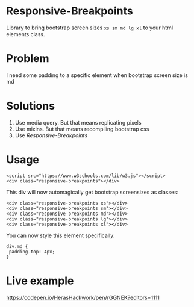 # Responsive-Breakpoints
Library to bring bootstrap screen sizes `xs sm md lg xl` to your html elements class.

# Problem
I need some padding to a specific element when bootstrap screen size is md

# Solutions

1. Use media query. But that means replicating pixels
2. Use mixins. But that means recompiling bootstrap css
3. Use *Responsive-Breakpoints*

# Usage

```
<script src="https://www.w3schools.com/lib/w3.js"></script>
<div class="responsive-breakpoints"></div>
```

This div will now automagically get bootstrap screensizes as classes:

```
<div class="responsive-breakpoints xs"></div>
<div class="responsive-breakpoints sm"></div>
<div class="responsive-breakpoints md"></div>
<div class="responsive-breakpoints lg"></div>
<div class="responsive-breakpoints xl"></div>
```

You can now style this element specifically:
 
 ```
div.md {
  padding-top: 4px;
}
```

# Live example

https://codepen.io/HerasHackwork/pen/rGGNEK?editors=1111
